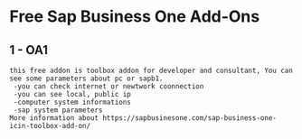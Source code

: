 # Free Sap Business One Add-Ons
## 1 - OA1
 	this free addon is toolbox addon for developer and consultant, You can see some parameters about pc or sapb1.
	 -you can check internet or newtwork coonnection
	 -you can see local, public ip
	 -computer system informations
	 -sap system parameters
	More information about https://sapbusinesone.com/sap-business-one-icin-toolbox-add-on/


